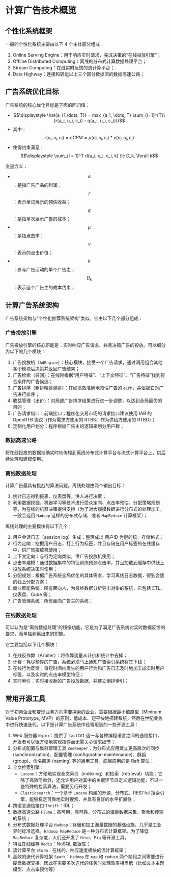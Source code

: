 # 计算广告技术概览

## 个性化系统框架

一般的个性化系统主要由以下 4 个主体部分组成：

1. Online Serving Engine：用于响应实时请求，完成决策的“在线投放引擎”；
2. Offline Distributed Computing：离线的分布式计算数据处理平台；
3. Stream Computing：在线实时反馈的流计算平台；
4. Data Highway：连接和转运以上三个部分数据流的数据高速公路；

## 广告系统优化目标

广告系统的核心优化目标是下面的回归值：

- $$\displaystyle \hat{a_{1,\dots, T}} = max_{a_1, \dots, T} \sum_{i=1}^{T}\{r(a_i, u_i, c_i) - q(a_i, u_i, c_i)\}$$
- 其中：$$r(a_i, u_i, c_i) = eCPM = \mu(a_i, u_i, c_i) * v(a_i, u_i, c_i)$$
- 使得约束满足：$$\displaystyle \sum_{i = 1}^T d(a_i, u_i, c_i, k) \le D_k, \forall k$$

变量含义：

- $$a$$：是指广告产品的利润；$$r$$：表示单词展示的预估收益；$$q$$：是指单次展示广告的成本；
- $$\mu$$：是指点击率；$$v$$：表示的点击价值；
- $$k$$：参与广告活动的单个广告主；$$D_k$$：表示这个广告主的成本约束；

## 计算广告系统架构

广告系统架构与“个性化推荐系统架构”类似。它由以下几个部分组成：

### 广告投放引擎

广告投放引擎的核心职能是：实时响应广告请求、并且决策广告的投放。可以细分为以下的几个模块：

1. 广告投放机（`AdEngine`）：核心模块，接受一个广告请求，通过调用组合其他各个模块后决策并返回广告结果；
2. 广告检索（召回）：在线时根据“用户特征”、“上下文特征”、“广告特征”找到符合条件的广告候选；
3. 广告排序（粗排精排混排）：在线高效准确地预估广告的 `eCPM`，并依据它对广告进行排序；
4. 收益管理（出价）：对局部广告排序结果进行进一步调整，以达到全局最优的目的；
5. 广告请求借口：前端接口；程序化交易市场的请求接口建议使用 IAB 的 OpenRTB 协议（作为需求方使用的 RTBS、作为供给方使用的 RTBD）；
6. 定制化用户划分：程序根据广告主的逻辑来划分用户群；

### 数据高速公路

将在线投放的数据准确实时地传输到离线分布式计算平台与流式计算平台上，供后续处理和建模使用。

### 离线数据处理

计算广告最具有挑战的算法问题。离线处理由两个输出目标：

1. 统计日志得到报表、仪表盘等，供人进行决策；
2. 利用数据挖掘、机器学习等技术进行受众定向、点击率预估、分配策略规划等，为在线的机器决策提供支持（为了对大规模数据进行分布式的处理加工，一般会选用 `Hadoop` 这样的分布式存储、或者 `MapReduce` 计算框架）；

离线处理的主要模块有以下几个：

1. 用户会话日志（session log）生成：整理成以 用户ID 为键的统一存储格式；
2. 行为定向：挖掘用户日志，打上行为标签，并且存储在用户标签的在线缓存中，供广告投放机使用；
3. 上下文定向：与行为定向类似，供广告投放机使用；
4. 点击率建模：通过数据集中的特征训练预测点击率，并且加载到缓存中供线上投放系统决策时使用；
5. 分配规划：根据广告系统全局优化的具体需求，学习离线日志数据，得到合适的线上分配方案；
6. 商业智能系统：所有面向人，为最终数据分析导出对象的系统，它包括 ETL、仪表盘、Cube 等；
7. 广告管理系统：所有面向广告主的系统；

### 在线数据处理

可以认为是“离线数据处理”的镜像功能，它是为了满足广告系统对实时数据反馈的要求，而单独剥离出来的职能。

它主要包括以下几个模块：

1. 在线反作弊（Arbiter）：将作弊流量从计价和统计中去掉；
2. 计费：耗尽预算的广告，系统必须马上通知广告索引系统将其下线；
3. 在线行为反馈：将短时间内发生的用户行为和广告日志及时地加工成实时用户标签，以及实时的点击率模型特征；
4. 实时索引：实时接收新的广告投放数据，并建立倒排索引；

## 常用开源工具

对于初创企业和变现业务方向需要探索的企业，需要根据最小值原型（Mininum Value Prototype, MVP）的原则，低成本、短平快地搭建系统，然后在世纪业务中进行快速迭代。以下是计算广告系统中经常用到的一些开源工具：

1. Web 服务器 `Nginx`：提供了 `fastCGI` 这一与各种编程语言之间的通信接口，开发者可以很方便地实现插件而无需关心请求细节；
2. 分布式配置与集群管理工具 `ZooKeeper`：为分布式应用建立更高层次的同步 (synchronization)、配置管理 (configuration maintenance)、群组 (group)、命名服务 (naming) 等的通用工具，底层应用的是 Raft 算法；
3. 全文检索引擎：
   - `Lucene`：方便地实现全文索引（indexing）和检索（retrieval）功能；它除了高效简单外，还允许用户对其中的关键环节自定义逻辑功能，不过一些特殊的检索算法，需要另行开发；
   - `Elasticsearch`：一个基于 `Lucene` 构建的开源、分布式、RESTful 搜索引擎，能够稳定可靠地实时搜索、并具有良好的水平扩展性；
4. 跨语言通信接口 `Thrift`：IDL；
5. 数据高速公路 `Flume`：高可用、高可靠、分布式的海量数据采集、聚合和传输的系统；
6. 分布式数据处理平台 `Hadoop`：存储和加工海量数据的基础设施，几乎是工业界的标准选择。`Hadoop MapReduce` 是一种分布式计算框架。为了降低 `MapReduce` 复杂度，人们还开发了 `Hive`、`Pig` 等开源工具。
7. 特征在线缓存 `Redis`：NoSQL 数据库；
8. 流计算平台 `Storm`：在线的、响应速度极快的流计算框架；
9. 高效的迭代计算框架 `Spark`：`Hadoop` 在 `map` 和 `reduce` 两个阶段之间需要进行硬盘数据交换，因此在需要多次迭代的任务时处理效率相当低（比如文本主题模型、点击率预估等）

